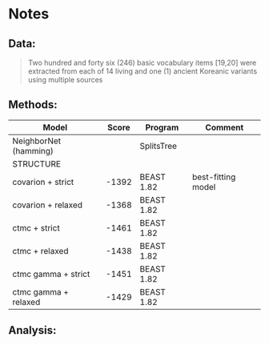 # Notes


## Data:

> Two hundred and forty six (246) basic vocabulary items [19,20] were extracted from each of 14
> living and one (1) ancient Koreanic variants using multiple sources


## Methods:

| Model                                | Score    | Program    | Comment            |
|--------------------------------------|----------|------------|--------------------|
|  NeighborNet (hamming)               |          | SplitsTree |                    |
|  STRUCTURE                           |          |            |                    |
| covarion + strict                    |  -1392   | BEAST 1.82 | best-fitting model |
| covarion + relaxed                   |  -1368   | BEAST 1.82 |                    |
| ctmc + strict                        |  -1461   | BEAST 1.82 |                    |
| ctmc + relaxed                       |  -1438   | BEAST 1.82 |                    |
| ctmc gamma + strict                  |  -1451   | BEAST 1.82 |                    |
| ctmc gamma + relaxed                 |  -1429   | BEAST 1.82 |                    |

## Analysis:

> 



















